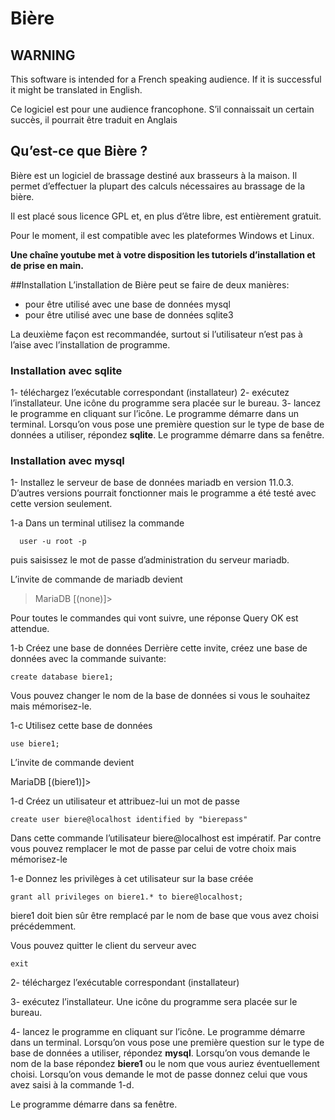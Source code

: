 # Bière
## WARNING
This software is  intended for a French speaking audience. If it is successful it might be translated in English.

Ce logiciel est pour une audience francophone. S’il connaissait un certain succès, il pourrait être traduit en Anglais
## Qu’est-ce que Bière ?
Bière est un logiciel de brassage destiné aux brasseurs à la maison. Il permet d’effectuer la plupart des calculs nécessaires au brassage de la bière.

Il est placé sous licence GPL et, en plus d’être libre, est entièrement gratuit.

Pour le moment, il est compatible avec les plateformes Windows et Linux.

**Une chaîne youtube met à votre disposition les tutoriels d’installation et de prise en main.**

##Installation
L’installation de Bière peut se faire de deux manières:
- pour être utilisé avec une base de données mysql
- pour être utilisé avec une base de données sqlite3

La deuxième façon est recommandée, surtout si l’utilisateur n’est pas à l’aise avec l’installation de programme.

### Installation avec sqlite
1- téléchargez l’exécutable correspondant (installateur)
2- exécutez l’installateur. Une icône du programme sera placée sur le bureau.
3- lancez le programme en cliquant sur l’icône. Le programme démarre dans un terminal. Lorsqu’on vous pose une première question sur le type de base de données a utiliser, répondez **sqlite**.
Le programme démarre dans sa fenêtre. 

### Installation avec mysql
1- Installez le serveur de base de données mariadb en version 11.0.3. D’autres versions pourrait fonctionner mais le programme a été testé avec cette version seulement.

  1-a Dans un terminal utilisez la commande 
  
      user -u root -p
  
  puis saisissez le mot de passe d’administration du serveur mariadb.

  L’invite de commande de mariadb  devient 
    
> MariaDB [(none)]>

Pour toutes le commandes qui vont suivre, une réponse Query OK est attendue.

1-b Créez une base de données
Derrière cette invite, créez une base de données avec la commande suivante:

    create database biere1;

Vous pouvez changer le nom de la base de données si vous le souhaitez mais mémorisez-le.

1-c Utilisez cette base de données

    use biere1;

L’invite de commande devient

> 
MariaDB [(biere1)]>

1-d Créez un utilisateur et attribuez-lui un mot de passe

    create user biere@localhost identified by "bierepass"

Dans cette commande l’utilisateur biere@localhost est impératif. Par contre vous pouvez remplacer le mot de passe par celui de votre choix mais mémorisez-le

1-e Donnez les privilèges à cet utilisateur sur la base créée

    grant all privileges on biere1.* to biere@localhost;

biere1 doit bien sûr être remplacé par le nom de base que vous avez choisi précédemment.

Vous pouvez quitter le client du serveur avec 

    exit

2- téléchargez l’exécutable correspondant (installateur)

3- exécutez l’installateur. Une icône du programme sera placée sur le bureau.

4- lancez le programme en cliquant sur l’icône. Le programme démarre dans un terminal. Lorsqu’on vous pose une première question sur le type de base de données a utiliser, répondez **mysql**. Lorsqu’on vous demande le nom de la base répondez **biere1** ou le nom que vous auriez éventuellement choisi. Lorsqu’on vous demande le mot de passe donnez celui que vous avez saisi à  la commande 1-d.

Le programme démarre dans sa fenêtre. 

